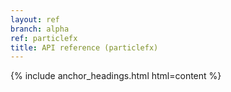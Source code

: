 ```yaml
---
layout: ref
branch: alpha
ref: particlefx
title: API reference (particlefx)
---
```

{% include anchor_headings.html html=content %}